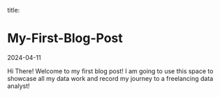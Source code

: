 
title: 
# My-First-Blog-Post
2024-04-11

Hi There!
Welcome to my first blog post! I am going to use this space to showcase all my data work and record my journey to a freelancing data analyst!
